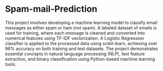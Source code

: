 # Spam-mail-Prediction
This project involves developing a machine learning model to classify email messages as either spam or ham (not spam). A labeled dataset of emails is used for training, where each message is cleaned and converted into numerical features using TF-IDF vectorization. A Logistic Regression classifier is applied to the processed data using scikit-learn, achieving over 96% accuracy on both training and test datasets. The project demonstrates essential concepts in natural language processing (NLP), text feature extraction, and binary classification using Python-based machine learning tools.
